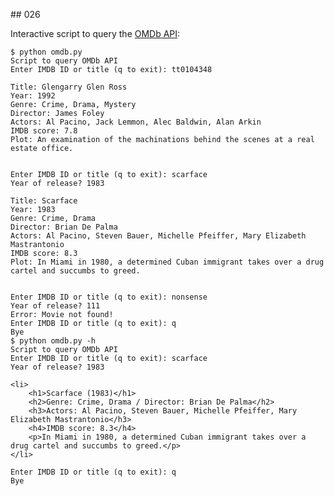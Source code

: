 ## 026

Interactive script to query the [OMDb API](http://www.omdbapi.com):

	$ python omdb.py
	Script to query OMDb API
	Enter IMDB ID or title (q to exit): tt0104348

	Title: Glengarry Glen Ross
	Year: 1992
	Genre: Crime, Drama, Mystery
	Director: James Foley
	Actors: Al Pacino, Jack Lemmon, Alec Baldwin, Alan Arkin
	IMDB score: 7.8
	Plot: An examination of the machinations behind the scenes at a real estate office.


	Enter IMDB ID or title (q to exit): scarface
	Year of release? 1983

	Title: Scarface
	Year: 1983
	Genre: Crime, Drama
	Director: Brian De Palma
	Actors: Al Pacino, Steven Bauer, Michelle Pfeiffer, Mary Elizabeth Mastrantonio
	IMDB score: 8.3
	Plot: In Miami in 1980, a determined Cuban immigrant takes over a drug cartel and succumbs to greed.


	Enter IMDB ID or title (q to exit): nonsense
	Year of release? 111
	Error: Movie not found!
	Enter IMDB ID or title (q to exit): q
	Bye
	$ python omdb.py -h
	Script to query OMDb API
	Enter IMDB ID or title (q to exit): scarface
	Year of release? 1983

	<li>
		<h1>Scarface (1983)</h1>
		<h2>Genre: Crime, Drama / Director: Brian De Palma</h2>
		<h3>Actors: Al Pacino, Steven Bauer, Michelle Pfeiffer, Mary Elizabeth Mastrantonio</h3>
		<h4>IMDB score: 8.3</h4>
		<p>In Miami in 1980, a determined Cuban immigrant takes over a drug cartel and succumbs to greed.</p>
	</li>

	Enter IMDB ID or title (q to exit): q
	Bye
